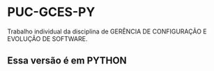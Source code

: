 # PUC-GCES-PY
Trabalho individual da disciplina de GERÊNCIA DE CONFIGURAÇÃO E EVOLUÇÃO DE SOFTWARE.

## Essa versão é em PYTHON
